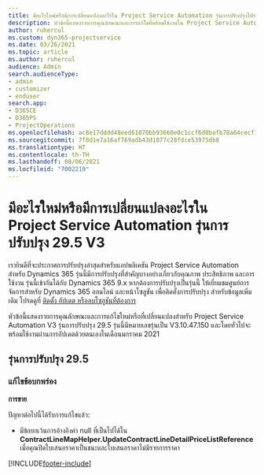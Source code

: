 ```yaml
---
title: มีอะไรใหม่หรือมีการเปลี่ยนแปลงอะไรใน Project Service Automation รุ่นการปรับปรุงโปรแกรมแก้ไขด่วน 29.5 V3
description: หัวข้อนี้แสดงรายการคุณลักษณะและการแก้ไขที่พร้อมใช้งานใน Project Service Automation รุ่นการปรับปรุงโปรแกรมแก้ไขด่วน 29.5 V3
author: ruhercul
ms.custom: dyn365-projectservice
ms.date: 03/26/2021
ms.topic: article
ms.author: ruhercul
audience: Admin
search.audienceType:
- admin
- customizer
- enduser
search.app:
- D365CE
- D365PS
- ProjectOperations
ms.openlocfilehash: ac8e17dddd48eed61070bb93660e0c1ccf6d0bafb78a64cecf1b6ab45da7d1a9
ms.sourcegitcommit: 7f8d1e7a16af769adb43d1877c28fdce53975db8
ms.translationtype: HT
ms.contentlocale: th-TH
ms.lasthandoff: 08/06/2021
ms.locfileid: "7002219"
---
```

# <a name="whats-new-or-changed-in-project-service-automation-update-release-295-v3"></a>มีอะไรใหม่หรือมีการเปลี่ยนแปลงอะไรใน Project Service Automation รุ่นการปรับปรุง 29.5 V3

เรายินดีที่จะประกาศการปรับปรุงล่าสุดสำหรับแอปพลิเคชัน Project Service Automation สำหรับ Dynamics 365 รุ่นนี้มีการปรับปรุงที่สำคัญบางอย่างเกี่ยวกับคุณภาพ ประสิทธิภาพ และการใช้งาน รุ่นนี้เข้ากันได้กับ Dynamics 365 9.x หากต้องการปรับปรุงเป็นรุ่นนี้ ให้เยี่ยมชมศูนย์การจัดการสำหรับ Dynamics 365 ออนไลน์ และหน้าโซลูชัน เพื่อติดตั้งการปรับปรุง สำหรับข้อมูลเพิ่มเติม โปรดดูที่ [ติดตั้ง อัปเดต หรือลบโซลูชันที่ต้องการ](/power-platform/admin/install-remove-preferred-solution.md)

หัวข้อนี้แสดงรายการคุณลักษณะและการแก้ไขใหม่หรือที่เปลี่ยนแปลงสำหรับ Project Service Automation V3 รุ่นการปรับปรุง 29.5 รุ่นนี้มีหมายเลขรุ่นเป็น V3.10.47.150 และโดยทั่วไปจะพร้อมใช้งานผ่านการอัปเดตด้วยตนเองในเดือนมกราคม 2021

## <a name="update-release-295"></a>รุ่นการปรับปรุง 29.5

### <a name="bug-fixes"></a>แก้ไขข้อบกพร่อง


**การขาย**

ปัญหาต่อไปนี้ได้รับการแก้ไขแล้ว:

- มีข้อยกเว้นการอ้างอิงค่า null ที่เป็นไปได้ใน **ContractLineMapHelper.UpdateContractLineDetailPriceListReference** เมื่อคุณปิดใบเสนอราคาเป็นชนะและใบเสนอราคาไม่มีรายการราคา


[!INCLUDE[footer-include](../includes/footer-banner.md)]
